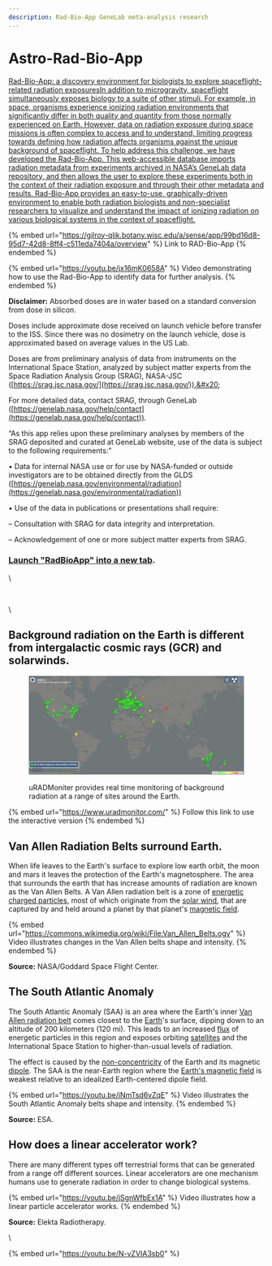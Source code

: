 ```yaml
---
description: Rad-Bio-App GeneLab meta-analysis research
---
```


# Astro-Rad-Bio-App

[Rad-Bio-App: a discovery environment for biologists to explore spaceflight-related radiation exposuresIn addition to microgravity, spaceflight simultaneously exposes biology to a suite of other stimuli. For example, in space, organisms experience ionizing radiation environments that significantly differ in both quality and quantity from those normally experienced on Earth. However, data on radiation exposure during space missions is often complex to access and to understand, limiting progress towards defining how radiation affects organisms against the unique background of spaceflight. To help address this challenge, we have developed the Rad-Bio-App. This web-accessible database imports radiation metadata from experiments archived in NASA’s GeneLab data repository, and then allows the user to explore these experiments both in the context of their radiation exposure and through their other metadata and results. Rad-Bio-App provides an easy-to-use, graphically-driven environment to enable both radiation biologists and non-specialist researchers to visualize and understand the impact of ionizing radiation on various biological systems in the context of spaceflight.](https://www.google.com/url?q=https%3A%2F%2Fwww.nature.com%2Farticles%2Fs41526-021-00143-x\&sa=D\&sntz=1\&usg=AOvVaw1jEZZWqAU6qvoFVb9iMxng)

{% embed url="https://gilroy-qlik.botany.wisc.edu/a/sense/app/99bd16d8-95d7-42d8-8ff4-c511eda7404a/overview" %}
Link to RAD-Bio-App
{% endembed %}

{% embed url="https://youtu.be/jx16mK0658A" %}
Video demonstrating how to use the Rad-Bio-App to identify data for further analysis. &#x20;
{% endembed %}

**Disclaimer:** Absorbed doses are in water based on a standard conversion from dose in silicon.

Doses include approximate dose received on launch vehicle before transfer to the ISS.  Since there was no dosimetry on the launch vehicle, dose is approximated based on average values in the US Lab.&#x20;

Doses are from preliminary analysis of data from  instruments on the International Space Station, analyzed by subject matter experts from the Space Radiation Analysis Group (SRAG), NASA-JSC ([https://srag.jsc.nasa.gov/](https://srag.jsc.nasa.gov/)).&#x20;

For more detailed data, contact SRAG, through GeneLab ([https://genelab.nasa.gov/help/contact](https://genelab.nasa.gov/help/contact)).

“As this app relies upon these preliminary analyses by members of the SRAG deposited and curated at GeneLab website, use of the data is subject to the following requirements:”

• Data for internal NASA use or for use by NASA-funded or outside investigators are to be obtained directly from the GLDS ([https://genelab.nasa.gov/environmental/radiation](https://genelab.nasa.gov/environmental/radiation))

• Use of the data in publications or presentations shall require:&#x20;

&#x20;    – Consultation with SRAG for data integrity and interpretation.

&#x20;    – Acknowledgement of one or more subject matter experts from SRAG.

### [Launch "RadBioApp" into a new tab](https://gilroy-qlik.botany.wisc.edu/a/sense/app/99bd16d8-95d7-42d8-8ff4-c511eda7404a/overview). <a href="#h.cuvylcgb5bu_l" id="h.cuvylcgb5bu_l"></a>

\


<figure><img src="https://lh4.googleusercontent.com/proxy/s05MLEUX_7AfoP_VF1b4u43eoIUynlCgRNfH7fw0Fn1-7CiiC6iPxkCDRVhV_m2sqPdzY8oeVM3GEat_U356BXaIvjhYOhLtK13n36dsX3jG1geZJ9Icbmdiw3sUNNjZpqAOEPT4Fax2qlqy5QXrNNdUgRjdfx82YhxRRC85cUHmXO8ONK525mCw61dIhFtSfUIwdOjl7goKTpku4BjlltbAMw" alt=""><figcaption></figcaption></figure>



\


## Background radiation on the Earth is different from intergalactic cosmic rays (GCR) and solarwinds. <a href="#h.p_tyzl_adcqwta_l" id="h.p_tyzl_adcqwta_l"></a>

<figure><img src=".gitbook/assets/image (1) (1).png" alt=""><figcaption><p>uRADMoniter provides real time monitoring of background radiation at a range of sites around the Earth.</p></figcaption></figure>

{% embed url="https://www.uradmonitor.com/" %}
Follow this link to use the interactive version
{% endembed %}



## Van Allen Radiation Belts surround Earth. <a href="#h.p_loxruiflxeev_l" id="h.p_loxruiflxeev_l"></a>

When life leaves to the Earth's surface to explore low earth orbit, the moon and mars it leaves the protection of the Earth's magnetosphere. The area that surrounds the earth that has increase amounts of radiation are known as the Van Allen Belts. A Van Allen radiation belt is a zone of [energetic](https://www.google.com/url?q=https%3A%2F%2Fen.wikipedia.org%2Fwiki%2FEnergy\&sa=D\&sntz=1\&usg=AOvVaw2EVU5e66Kc96H3CLFZ2t1X) [charged particles](https://www.google.com/url?q=https%3A%2F%2Fen.wikipedia.org%2Fwiki%2FCharged\_particle\&sa=D\&sntz=1\&usg=AOvVaw2jb2v17LtIDv5GtQWumA\_p), most of which originate from the [solar wind](https://www.google.com/url?q=https%3A%2F%2Fen.wikipedia.org%2Fwiki%2FSolar\_wind\&sa=D\&sntz=1\&usg=AOvVaw0RKvCf0EfayPpp9WoiI6-X), that are captured by and held around a planet by that planet's [magnetic field](https://www.google.com/url?q=https%3A%2F%2Fen.wikipedia.org%2Fwiki%2FEarth%2527s\_magnetic\_field\&sa=D\&sntz=1\&usg=AOvVaw2yql75OoMDU-JsqLHJ\_7af).

{% embed url="https://commons.wikimedia.org/wiki/File:Van_Allen_Belts.ogv" %}
&#x20;Video illustrates changes in the Van Allen belts shape and intensity.
{% endembed %}

**Source:** NASA/Goddard Space Flight Center.

## The South Atlantic Anomaly <a href="#h.p_om8voakty2h8_l" id="h.p_om8voakty2h8_l"></a>

The South Atlantic Anomaly (SAA) is an area where the Earth's inner [Van Allen radiation belt](https://www.google.com/url?q=https%3A%2F%2Fen.wikipedia.org%2Fwiki%2FVan\_Allen\_radiation\_belt\&sa=D\&sntz=1\&usg=AOvVaw3WfmHQJs\_7uj9z2-C7YPT5) comes closest to the [Earth](https://www.google.com/url?q=https%3A%2F%2Fen.wikipedia.org%2Fwiki%2FEarth\&sa=D\&sntz=1\&usg=AOvVaw1oKqC482rn-6MTJW-s9GNy)'s surface, dipping down to an altitude of 200 kilometers (120 mi). This leads to an increased [flux](https://www.google.com/url?q=https%3A%2F%2Fen.wikipedia.org%2Fwiki%2FFlux\&sa=D\&sntz=1\&usg=AOvVaw2vk4xZ91eEknkv7Nfp6QnY) of energetic particles in this region and exposes orbiting [satellites](https://www.google.com/url?q=https%3A%2F%2Fen.wikipedia.org%2Fwiki%2FSatellite\&sa=D\&sntz=1\&usg=AOvVaw2qhrSIyPzJwKGr\_J\_PplN8) and the International Space Station to higher-than-usual levels of radiation.

The effect is caused by the [non-concentricity](https://www.google.com/url?q=https%3A%2F%2Fen.wikipedia.org%2Fwiki%2FConcentric\&sa=D\&sntz=1\&usg=AOvVaw1i1OzuI0TX2A\_qyHFQlAro) of the Earth and its magnetic [dipole](https://www.google.com/url?q=https%3A%2F%2Fen.wikipedia.org%2Fwiki%2FDipole\&sa=D\&sntz=1\&usg=AOvVaw30QViIJLuaKoGYEFACFBjq). The SAA is the near-Earth region where the [Earth's magnetic field](https://www.google.com/url?q=https%3A%2F%2Fen.wikipedia.org%2Fwiki%2FEarth%2527s\_magnetic\_field\&sa=D\&sntz=1\&usg=AOvVaw2yql75OoMDU-JsqLHJ\_7af) is weakest relative to an idealized Earth-centered dipole field.

{% embed url="https://youtu.be/iNmTsd6vZqE" %}
Video illustrates the South Atlantic Anomaly belts shape and intensity.
{% endembed %}

**Source:** ESA.

## How does a linear accelerator work? <a href="#h.p_6vlg9xjhalit_l" id="h.p_6vlg9xjhalit_l"></a>

There are many different types off terrestrial forms that can be generated from a range off different sources. Linear accelerators are one mechanism humans use to generate radiation in order to change biological systems.

{% embed url="https://youtu.be/jSgnWfbEx1A" %}
Video illustrates how a linear particle accelerator works.
{% endembed %}

**Source:** Elekta Radiotherapy.

\




{% embed url="https://youtu.be/N-vZVIA3sb0" %}
